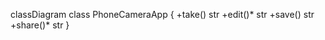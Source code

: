 classDiagram
class PhoneCameraApp {
    +take() str
    +edit()* str
    +save() str
    +share()* str
}
